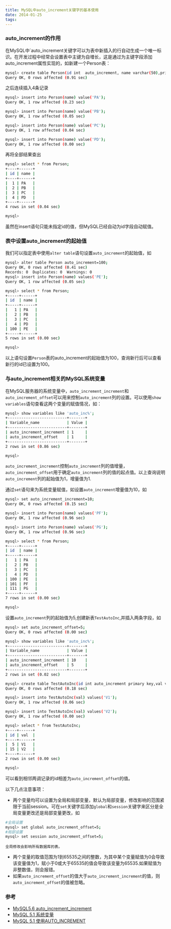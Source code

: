 ```yaml
---
title: MySQL中auto_increment关键字的基本使用
date: 2014-01-25
tags:
---
```

### auto_increment的作用

在MySQL中`auto_increment关键字可以为表中新插入的行自动生成一个唯一标识。在开发过程中经常会设置表中主键为自増长，这是通过为主键字段添加auto_increment属性实现的，如新建一个Person表：

```sh
mysql> create table Person(id int  auto_increment, name varchar(50),primary key(id));
Query OK, 0 rows affected (0.91 sec)
```
之后连续插入4条记录

```sh
mysql> insert into Person(name) value('PA');
Query OK, 1 row affected (0.23 sec)

mysql> insert into Person(name) value('PB');
Query OK, 1 row affected (0.05 sec)

mysql> insert into Person(name) value('PC');
Query OK, 1 row affected (0.04 sec)

mysql> insert into Person(name) value('PD');
Query OK, 1 row affected (0.00 sec)
```
 再将全部结果查出

 ```sh
mysql> select * from Person;
+----+------+
| id | name |
+----+------+
|  1 | PA   |
|  2 | PB   |
|  3 | PC   |
|  4 | PD   |
+----+------+
4 rows in set (0.04 sec)

mysql>
```
虽然在insert语句只能未指定id的值，但MySQL已经自动为id字段自动赋值。

### 表中设置auto_increment的起始值

我们可以指定表中使用`alter table`语句设置`auto_increment`的起始值，如

```sh
mysql> alter table Person auto_increment=100;
Query OK, 0 rows affected (0.41 sec)
Records: 0  Duplicates: 0  Warnings: 0
mysql> insert into Person(name) values('PE');
Query OK, 1 row affected (0.05 sec)

mysql> select * from Person;
+-----+------+
| id  | name |
+-----+------+
|   1 | PA   |
|   2 | PB   |
|   3 | PC   |
|   4 | PD   |
| 100 | PE   |
+-----+------+
5 rows in set (0.00 sec)

mysql>
```

以上语句设置`Person`表的auto_increment的起始值为100，查询新行后可以查看新行的id已设置为100。

### 与auto_increment相关的MySQL系统变量

在MySQL服务器的系统变量中，`auto_increment_increment`和`auto_increment_offset`可以用来控制`auto_increment`列的设置。可以使用`show variables`语句查看这两个变量的赋值情况，如：

```sh
mysql> show variables like 'auto_inc%';
+--------------------------+-------+
| Variable_name            | Value |
+--------------------------+-------+
| auto_increment_increment | 1     |
| auto_increment_offset    | 1     |
+--------------------------+-------+
2 rows in set (0.86 sec)

mysql>
```
`auto_increment_increment`控制`auto_increment`列的值增量，`auto_increment_offset`用于确定`auto_increment`列的值的起点值。以上查询说明`auto_increment`列的起始值为1，增量值为1.


通过`set`语句来为系统变量赋值，如设置`auto_increment`增量值为10，如

```sh
mysql> set auto_increment_increment=10;
Query OK, 0 rows affected (0.15 sec)

mysql> insert into Person(name) values('PF');
Query OK, 1 row affected (0.96 sec)

mysql> insert into Person(name) values('PG');
Query OK, 1 row affected (0.96 sec)

mysql> select * from Person;
+-----+------+
| id  | name |
+-----+------+
|   1 | PA   |
|   2 | PB   |
|   3 | PC   |
|   4 | PD   |
| 100 | PE   |
| 101 | PF   |
| 111 | PG   |
+-----+------+
7 rows in set (0.00 sec)

mysql>
```
设置`auto_increment`列的起始值为5,创建新表`TestAutoInc`,并插入两条字段，如

```sh
mysql> set auto_increment_offset=5;
Query OK, 0 rows affected (0.00 sec)

mysql> show variables like 'auto_inc%';
+--------------------------+-------+
| Variable_name            | Value |
+--------------------------+-------+
| auto_increment_increment | 10    |
| auto_increment_offset    | 5     |
+--------------------------+-------+
2 rows in set (0.02 sec)

mysql> create table TestAutoInc(id int auto_increment primary key,val varchar(20));
Query OK, 0 rows affected (0.18 sec)

mysql> insert into TestAutoInc(val) values('V1');
Query OK, 1 row affected (0.06 sec)

mysql> insert into TestAutoInc(val) values('V2');
Query OK, 1 row affected (0.00 sec)

mysql> select * from TestAutoInc;
+----+------+
| id | val  |
+----+------+
|  5 | V1   |
| 15 | V2   |
+----+------+
2 rows in set (0.00 sec)

mysql>
```
可以看到相邻两调记录的id相差为`auto_increment_offset`的值。

以下几点注意事项：

+ 两个变量均可以设置为全局和局部变量，默认为局部变量，修改影响的范围紧限于当前session。可在`set`关键字后添加`global`和`session`关键字来区分是全局变量更改还是局部变量更改，如
```sh
#全局设置
mysql> set global auto_increment_offset=5;
#局部设置
mysql> set session auto_increment_offset=5;
```
	全局修改会影响所有数据库的表。

+ 两个变量的取值范围为1到65535之间的整数，为其中某个变量赋值为0会导致该变量值为1，赋小于0或大于65535的值会导致该变量为65535.如果赋值为非整数值，则会报错。
+ 如果`auto_increment_offset`的值大于`auto_increment_increment`的值，则`auto_increment_offset`的值被忽略。

### 参考
+ [MySQL5.6 auto_increment_increment](http://dev.mysql.com/doc/refman/5.6/en/replication-options-master.html#sysvar_auto_increment_increment)
+ [MySQL 5.1 系统变量](http://dev.mysql.com/doc/refman/5.1/zh/language-structure.html#system-variables)
+ [MySQL 5.1 使用AUTO_INCREMENT](http://dev.mysql.com/doc/refman/5.1/zh/tutorial.html#example-auto-increment)
